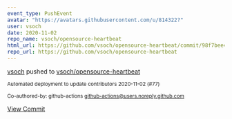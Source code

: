 ```yaml
---
event_type: PushEvent
avatar: "https://avatars.githubusercontent.com/u/814322?"
user: vsoch
date: 2020-11-02
repo_name: vsoch/opensource-heartbeat
html_url: https://github.com/vsoch/opensource-heartbeat/commit/98f7bee4cac8a68736937a697adfe26e9baec176
repo_url: https://github.com/vsoch/opensource-heartbeat
---
```


<a href='https://github.com/vsoch' target='_blank'>vsoch</a> pushed to <a href='https://github.com/vsoch/opensource-heartbeat' target='_blank'>vsoch/opensource-heartbeat</a>

<small>Automated deployment to update contributors 2020-11-02 (#77)

Co-authored-by: github-actions <github-actions@users.noreply.github.com></small>

<a href='https://github.com/vsoch/opensource-heartbeat/commit/98f7bee4cac8a68736937a697adfe26e9baec176' target='_blank'>View Commit</a>